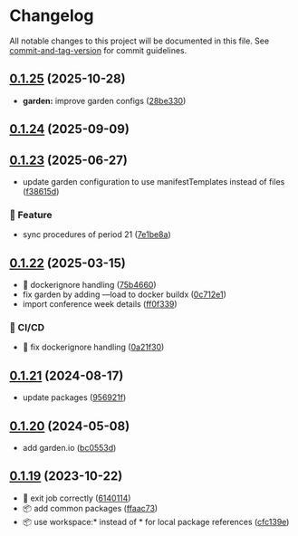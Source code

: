 # Changelog

All notable changes to this project will be documented in this file. See [commit-and-tag-version](https://github.com/absolute-version/commit-and-tag-version) for commit guidelines.

## [0.1.25](https://github.com/demokratie-live/democracy-development/compare/sync-procedures@v0.1.24...sync-procedures@v0.1.25) (2025-10-28)


* **garden:** improve garden configs ([28be330](https://github.com/demokratie-live/democracy-development/commit/28be330cd3496a720f51248d79e768639ec3d1ac))

## [0.1.24](https://github.com/demokratie-live/democracy-development/compare/sync-procedures@v0.1.23...sync-procedures@v0.1.24) (2025-09-09)

## [0.1.23](https://github.com/demokratie-live/democracy-development/compare/sync-procedures@v0.1.22...sync-procedures@v0.1.23) (2025-06-27)


* update garden configuration to use manifestTemplates instead of files ([f38615d](https://github.com/demokratie-live/democracy-development/commit/f38615dd5400bad734139f5363a6a6d9fa6a3db3))


### 🚀 Feature

* sync procedures of period 21 ([7e1be8a](https://github.com/demokratie-live/democracy-development/commit/7e1be8aa91277460f422681eb8911edc77602698))

## [0.1.22](https://github.com/demokratie-live/democracy-development/compare/sync-procedures@v0.1.21...sync-procedures@v0.1.22) (2025-03-15)


* 🐛 dockerignore handling ([75b4660](https://github.com/demokratie-live/democracy-development/commit/75b4660fae655d2cf9c3847611707dac177f82cc))
* fix garden by adding —load to docker buildx ([0c712e1](https://github.com/demokratie-live/democracy-development/commit/0c712e1734116275badbde2c82aadc4515845759))
* import conference week details ([ff0f339](https://github.com/demokratie-live/democracy-development/commit/ff0f339e7736ba9760f85970111ed97ecca7808e))


### 👷 CI/CD

* 👷 fix dockerignore handling ([0a21f30](https://github.com/demokratie-live/democracy-development/commit/0a21f3020ff68334d259743a87f14bec76dd6b1c))

## [0.1.21](https://github.com/demokratie-live/democracy-development/compare/sync-procedures@v0.1.20...sync-procedures@v0.1.21) (2024-08-17)


* update packages ([956921f](https://github.com/demokratie-live/democracy-development/commit/956921f3fc83f93e606a403d75463d38641fc595))

## [0.1.20](https://github.com/demokratie-live/democracy-development/compare/sync-procedures@v0.1.19...sync-procedures@v0.1.20) (2024-05-08)


* add garden.io ([bc0553d](https://github.com/demokratie-live/democracy-development/commit/bc0553d2dbae414c2d9f418dc06530bcc2ea82e7))

## [0.1.19](https://github.com/demokratie-live/democracy-development/compare/sync-procedures@v0.1.18...sync-procedures@v0.1.19) (2023-10-22)


* 🐛 exit job correctly ([6140114](https://github.com/demokratie-live/democracy-development/commit/6140114dcc6b31e5e2525d0cb8fcc684f1e28299))
* 📦️ add common packages ([ffaac73](https://github.com/demokratie-live/democracy-development/commit/ffaac738ab8bd2376bdc6f792c741a51df253002))
* 📦️ use workspace:* instead of * for local package references ([cfc139e](https://github.com/demokratie-live/democracy-development/commit/cfc139e62c56dcd67c363d45227bb7675acb863a))
